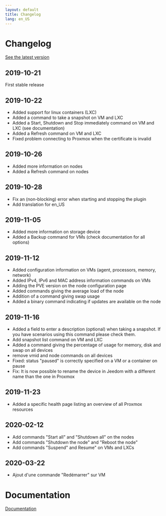 ```yaml
---
layout: default
title: Changelog
lang: en_US
---
```


# Changelog

[See the latest version](#tocAnchor-1-1-10)

## 2019-10-21

First stable release

## 2019-10-22

- Added support for linux containers (LXC)
- Added a command to take a snapshot on VM and LXC
- Added a Start, Shutdown and Stop immediately command on VM and LXC (see documentation)
- Added a Refresh command on VM and LXC
- Fixed problem connecting to Proxmox when the certificate is invalid

## 2019-10-26

- Added more information on nodes
- Added a Refresh command on nodes

## 2019-10-28

- Fix an (non-blocking) error when starting and stopping the plugin
- Add translation for en_US

## 2019-11-05

- Added more information on storage device
- Added a Backup command for VMs (check documentation for all options)

## 2019-11-12

- Added configuration information on VMs (agent, processors, memory, network)
- Added IPv4, IPv6 and MAC address information commands on VMs
- Adding the PVE version on the node configuration page
- Added commands giving the average load of the node
- Addition of a command giving swap usage
- Added a binary command indicating if updates are available on the node

## 2019-11-16

- Added a field to enter a description (optional) when taking a snapshot. If you have scenarios using this command please check them.
- Add snapshot list command on VM and LXC
- Added a command giving the percentage of usage for memory, disk and swap on all devices
- remove vmid and node commands on all devices
- Fixed: status "paused" is correctly specified on a VM or a container on pause
- Fix: It is now possible to rename the device in Jeedom with a different name than the one in Proxmox

## 2019-11-23

- Added a specific health page listing an overview of all Proxmox resources

## 2020-02-12

- Add commands "Start all" and "Shutdown all" on the nodes
- Add commands "Shutdown the node" and "Reboot the node"
- Add commands "Suspend" and Resume" on VMs and LXCs

## 2020-03-22

- Ajout d'une commande "Redémarrer" sur VM

# Documentation

[Documentation]({{site.baseurl}}/)
